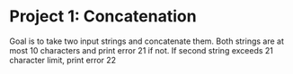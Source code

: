 # Project 1: Concatenation 

Goal is to take two input strings and concatenate them. Both strings are at most 10 characters and print error 21 if not. If second string exceeds 21 character limit, print error 22
